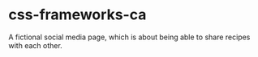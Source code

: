 # css-frameworks-ca
A fictional social media page, which is about being able to share recipes with each other.

